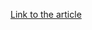 [Link to the article](https://www.trendmicro.com/en_us/research/23/d/attackers-use-containers-for-profit-via-trafficstealer.html)
